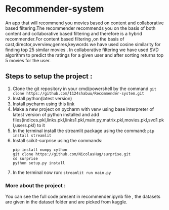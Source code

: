 # Recommender-system
An app that will recommend you movies based on content and collaborative based filtering.The recommender recommends you on the basis of both content and collaborative based filtering and therefore is a hybrid recommender.For content based filtering ,on the basis of cast,director,overview,genres,keywords we have used cosine similarity for finding top 25 similar movies . In collaborative filtering we have used SVD algorithm to predict the ratings for a given user and after sorting returns top 5 movies for the user.
## Steps to setup the project :
1. Clone the git repository in your cmd/powershell by the command
   `git clone https://github.com/1124shabuu/Recommender-system.git`
2. Install python(latest version)
3. Install pycharm using this [link](https://www.jetbrains.com/pycharm/download/#section=windows)
4. Make a new project on pycharm with venv  using base interpreter of latest version of python installed and add files(indices.pkl,links.pkl,links1.pkl,main.py,matrix.pkl,movies.pkl,svd1.pkl,users.pkl) to it
5. In the terminal install the streamlit package using the command:
    `pip install streamlit`
6. Install scikit-surprise using the commands:
    ````
    pip install numpy cython
    git clone https://github.com/NicolasHug/surprise.git
    cd surprise
    python setup.py install
    ````
7. In the terminal now run:
   `streamlit run main.py`
   
           
             
             
 ### More about the project :
 You can see the full code present in recommender.ipynb file , the datasets are given in the dataset folder and are picked from kaggle.
  
  
